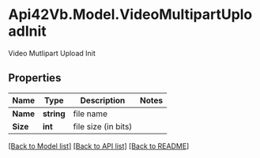# Api42Vb.Model.VideoMultipartUploadInit
Video Mutlipart Upload Init

## Properties

Name | Type | Description | Notes
------------ | ------------- | ------------- | -------------
**Name** | **string** | file name | 
**Size** | **int** | file size (in bits) | 

[[Back to Model list]](../README.md#documentation-for-models) [[Back to API list]](../README.md#documentation-for-api-endpoints) [[Back to README]](../README.md)

